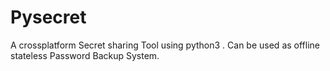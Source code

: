 # Pysecret
A crossplatform Secret sharing Tool using python3 . Can be used as offline stateless Password Backup System. 
